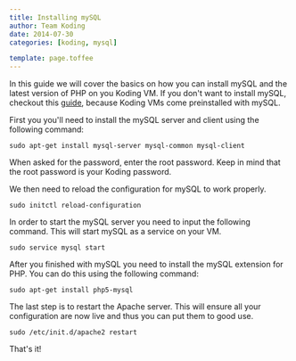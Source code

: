 ```yaml
---
title: Installing mySQL
author: Team Koding
date: 2014-07-30
categories: [koding, mysql]

template: page.toffee
---
```


In this guide we will cover the basics on how you can install mySQL and the latest version of PHP on you Koding VM. If you don't want to install mySQL, checkout this [guide][mysql], because Koding VMs come preinstalled with mySQL.

First you you'll need to install the mySQL server and client using the following command:

``` 
sudo apt-get install mysql-server mysql-common mysql-client
```

When asked for the password, enter the root password. Keep in mind that the root password is your Koding password.

We then need to reload the configuration for mySQL to work properly.

```
sudo initctl reload-configuration
```

In order to start the mySQL server you need to input the following command. This will start mySQL as a service on your VM.

```
sudo service mysql start
```

After you finished with mySQL you need to install the mySQL extension for PHP. You can do this using the following command:

```
sudo apt-get install php5-mysql
```

The last step is to restart the Apache server. This will ensure all your configuration are now live and thus you can put them to good use.

```
sudo /etc/init.d/apache2 restart
```

That's it!

[mysql]: http://learn.koding.com/guides/mysql-on-koding/